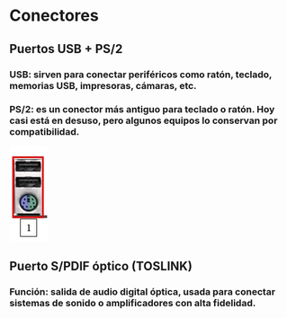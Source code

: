 # Conectores
## Puertos USB + PS/2
### USB: sirven para conectar periféricos como ratón, teclado, memorias USB, impresoras, cámaras, etc.
### PS/2: es un conector más antiguo para teclado o ratón. Hoy casi está en desuso, pero algunos equipos lo conservan por compatibilidad.

![vannia](/img/conector1.png)

## Puerto S/PDIF óptico (TOSLINK)
### Función: salida de audio digital óptica, usada para conectar sistemas de sonido o amplificadores con alta fidelidad.
